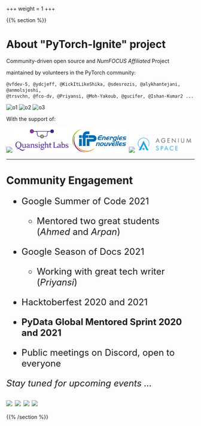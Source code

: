 +++
weight = 1
+++

<!-- Start vertical slides -->
{{% section %}}

# About "PyTorch-Ignite" project

Community-driven open source and _NumFOCUS Affiliated_ Project

maintained by volunteers in the PyTorch community:

```
@vfdev-5, @ydcjeff, @KickItLikeShika, @sdesrozis, @alykhantejani, @anmolsjoshi,
@trsvchn, @fco-dv, @Priyansi, @Moh-Yakoub, @gucifer, @Ishan-Kumar2 ...
```

![o1](https://a.slack-edge.com/production-standard-emoji-assets/13.0/apple-medium/1f389@2x.png)
![o2](https://a.slack-edge.com/production-standard-emoji-assets/13.0/apple-medium/1f44f@2x.png)
![o3](https://a.slack-edge.com/production-standard-emoji-assets/13.0/apple-medium/1f64f@2x.png)


With the support of:

<img width="150" src="https://numfocus.org/wp-content/uploads/2017/07/NumFocus_LRG.png">

<img width="150" src="https://raw.githubusercontent.com/Quansight-Labs/quansight-labs-site/master/files/images/QuansightLabs_logo_V2.png">

<img width="150" src="https://raw.githubusercontent.com/pytorch-ignite/pytorch-ignite.ai/main/static/_images/ifpen.png">

<img width="80" src="https://d1.awsstatic.com/logos/aws-logo/full-color/AWS-Logo_Full-Color_1000x600.23165eb2b9af9cc8e068e74fbabc28222d091298.png">

<img width="150" src="https://raw.githubusercontent.com/pytorch-ignite/pytorch-ignite.ai/main/static/_images/agenium_space.png">

---

# Community Engagement

<div style="font-size: 24px;">

- Google Summer of Code 2021
  - Mentored two great students (_Ahmed_ and _Arpan_)

- Google Season of Docs 2021
  - Working with great tech writer (_Priyansi_)

- Hacktoberfest 2020 and 2021

- **PyData Global Mentored Sprint 2020 and 2021**

- Public meetings on Discord, open to everyone

_Stay tuned for upcoming events ..._

<img width="50" src="https://summerofcode.withgoogle.com/static/img/summer-of-code-logo.svg">
<img width="50" src="https://developers.google.com/season-of-docs/images/SeasonofDocs_Icon_Grey_300ppi_trimmed_480.png">
<img width="50" src="https://hacktoberfestswaglist.com/img/Hacktoberfest_21.jpg">
<img width="150" src="https://pydata.org/global2021/wp-content/uploads/2021/06/logo.png">

</div>

<!-- End vertical slides -->
{{% /section %}}
